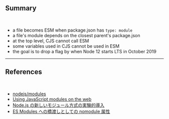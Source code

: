 <!-- sectionTitle: Summary -->

<!-- note
This is today's summary.

* a file becomes ESM when package.json has `type: module`
* a file's module depends on the closest parent's package.json
* at the top level, CJS cannot call ESM
* some variables used in CJS cannot be used in ESM
* the goal is to drop a flag by when Node 12 starts LTS in October 2019

Please look forward to future Node.js!
-->

## Summary

<br />

* a file becomes ESM when package.json has `type: module`
* a file's module depends on the closest parent's package.json
* at the top level, CJS cannot call ESM
* some variables used in CJS cannot be used in ESM
* the goal is to drop a flag by when Node 12 starts LTS in October 2019

---

<!-- sectionTitle: References -->

<!-- note
These are the references used to make this slide.
-->

## References

<br />

* [nodejs/modules](https://github.com/nodejs/modules)
* [Using JavaScript modules on the web](https://developers.google.com/web/fundamentals/primers/modules)
* [Node.js の新しいモジュール方式の実験的導入](https://blog.hiroppy.me/entry/nodejs-experimental-modules)
* [ES Modules への橋渡しとしての nomodule 属性](https://blog.jxck.io/entries/2017-06-21/nomodule-attribute.html)
